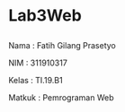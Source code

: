 # Lab3Web <p>
  
  
 Nama   : Fatih Gilang Prasetyo <P>
 NIM    : 311910317 <P>
 Kelas  : TI.19.B1 <p>
 Matkuk : Pemrograman Web <p>
